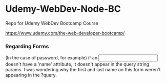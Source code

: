 # Udemy-WebDev-Node-BC
Repo for Udemy WebDev Bootcamp Course

https://www.udemy.com/the-web-developer-bootcamp/

### Regarding Forms
(In the case of password, for example) if an <input> doesn't have a 'name' attribute, it doesn't appear in the query string params. I was wondering why the first and last name on this form weren't appearing in the ?query.
